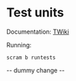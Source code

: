# Test units

Documentation: [TWiki](https://twiki.cern.ch/twiki/bin/view/CMSPublic/SWGuideDevelopersGuide#Add_tests_to_your_package)

Running:
```
scram b runtests
```
-- dummy change --
